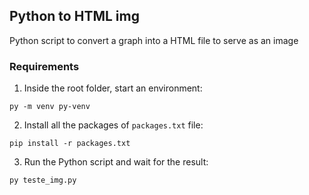 ## Python to HTML img
Python script to convert a graph into a HTML file to serve as an image

### Requirements
1. Inside the root folder, start an environment:
```
py -m venv py-venv
```

2. Install all the packages of `packages.txt` file:
```
pip install -r packages.txt
```

3. Run the Python script and wait for the result:
```
py teste_img.py
```
